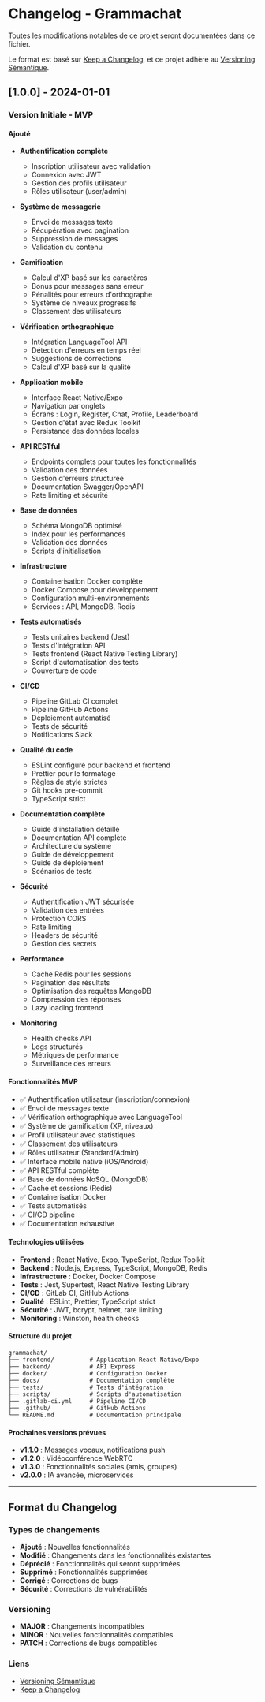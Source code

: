 # Changelog - Grammachat

Toutes les modifications notables de ce projet seront documentées dans ce fichier.

Le format est basé sur [Keep a Changelog](https://keepachangelog.com/fr/1.0.0/),
et ce projet adhère au [Versioning Sémantique](https://semver.org/lang/fr/).

## [1.0.0] - 2024-01-01

### Version Initiale - MVP

#### Ajouté
- **Authentification complète**
  - Inscription utilisateur avec validation
  - Connexion avec JWT
  - Gestion des profils utilisateur
  - Rôles utilisateur (user/admin)

- **Système de messagerie**
  - Envoi de messages texte
  - Récupération avec pagination
  - Suppression de messages
  - Validation du contenu

- **Gamification**
  - Calcul d'XP basé sur les caractères
  - Bonus pour messages sans erreur
  - Pénalités pour erreurs d'orthographe
  - Système de niveaux progressifs
  - Classement des utilisateurs

- **Vérification orthographique**
  - Intégration LanguageTool API
  - Détection d'erreurs en temps réel
  - Suggestions de corrections
  - Calcul d'XP basé sur la qualité

- **Application mobile**
  - Interface React Native/Expo
  - Navigation par onglets
  - Écrans : Login, Register, Chat, Profile, Leaderboard
  - Gestion d'état avec Redux Toolkit
  - Persistance des données locales

- **API RESTful**
  - Endpoints complets pour toutes les fonctionnalités
  - Validation des données
  - Gestion d'erreurs structurée
  - Documentation Swagger/OpenAPI
  - Rate limiting et sécurité

- **Base de données**
  - Schéma MongoDB optimisé
  - Index pour les performances
  - Validation des données
  - Scripts d'initialisation

- **Infrastructure**
  - Containerisation Docker complète
  - Docker Compose pour développement
  - Configuration multi-environnements
  - Services : API, MongoDB, Redis

- **Tests automatisés**
  - Tests unitaires backend (Jest)
  - Tests d'intégration API
  - Tests frontend (React Native Testing Library)
  - Script d'automatisation des tests
  - Couverture de code

- **CI/CD**
  - Pipeline GitLab CI complet
  - Pipeline GitHub Actions
  - Déploiement automatisé
  - Tests de sécurité
  - Notifications Slack

- **Qualité du code**
  - ESLint configuré pour backend et frontend
  - Prettier pour le formatage
  - Règles de style strictes
  - Git hooks pre-commit
  - TypeScript strict

- **Documentation complète**
  - Guide d'installation détaillé
  - Documentation API complète
  - Architecture du système
  - Guide de développement
  - Guide de déploiement
  - Scénarios de tests

- **Sécurité**
  - Authentification JWT sécurisée
  - Validation des entrées
  - Protection CORS
  - Rate limiting
  - Headers de sécurité
  - Gestion des secrets

- **Performance**
  - Cache Redis pour les sessions
  - Pagination des résultats
  - Optimisation des requêtes MongoDB
  - Compression des réponses
  - Lazy loading frontend

- **Monitoring**
  - Health checks API
  - Logs structurés
  - Métriques de performance
  - Surveillance des erreurs

#### Fonctionnalités MVP
- ✅ Authentification utilisateur (inscription/connexion)
- ✅ Envoi de messages texte
- ✅ Vérification orthographique avec LanguageTool
- ✅ Système de gamification (XP, niveaux)
- ✅ Profil utilisateur avec statistiques
- ✅ Classement des utilisateurs
- ✅ Rôles utilisateur (Standard/Admin)
- ✅ Interface mobile native (iOS/Android)
- ✅ API RESTful complète
- ✅ Base de données NoSQL (MongoDB)
- ✅ Cache et sessions (Redis)
- ✅ Containerisation Docker
- ✅ Tests automatisés
- ✅ CI/CD pipeline
- ✅ Documentation exhaustive

#### Technologies utilisées
- **Frontend** : React Native, Expo, TypeScript, Redux Toolkit
- **Backend** : Node.js, Express, TypeScript, MongoDB, Redis
- **Infrastructure** : Docker, Docker Compose
- **Tests** : Jest, Supertest, React Native Testing Library
- **CI/CD** : GitLab CI, GitHub Actions
- **Qualité** : ESLint, Prettier, TypeScript strict
- **Sécurité** : JWT, bcrypt, helmet, rate limiting
- **Monitoring** : Winston, health checks

#### Structure du projet
```
grammachat/
├── frontend/          # Application React Native/Expo
├── backend/           # API Express
├── docker/            # Configuration Docker
├── docs/              # Documentation complète
├── tests/             # Tests d'intégration
├── scripts/           # Scripts d'automatisation
├── .gitlab-ci.yml     # Pipeline CI/CD
├── .github/           # GitHub Actions
└── README.md          # Documentation principale
```

#### Prochaines versions prévues
- **v1.1.0** : Messages vocaux, notifications push
- **v1.2.0** : Vidéoconférence WebRTC
- **v1.3.0** : Fonctionnalités sociales (amis, groupes)
- **v2.0.0** : IA avancée, microservices

---

## Format du Changelog

### Types de changements
- **Ajouté** : Nouvelles fonctionnalités
- **Modifié** : Changements dans les fonctionnalités existantes
- **Déprécié** : Fonctionnalités qui seront supprimées
- **Supprimé** : Fonctionnalités supprimées
- **Corrigé** : Corrections de bugs
- **Sécurité** : Corrections de vulnérabilités

### Versioning
- **MAJOR** : Changements incompatibles
- **MINOR** : Nouvelles fonctionnalités compatibles
- **PATCH** : Corrections de bugs compatibles

### Liens
- [Versioning Sémantique](https://semver.org/lang/fr/)
- [Keep a Changelog](https://keepachangelog.com/fr/1.0.0/)
